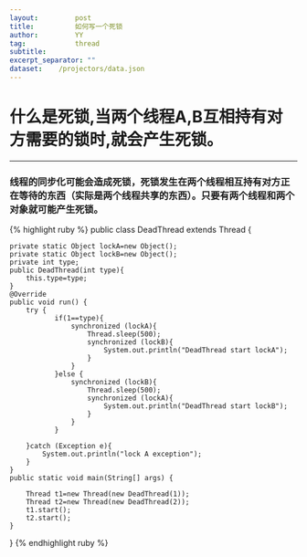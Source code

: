 ```yaml
---
layout:         post
title:     		如何写一个死锁
author:     	YY
tag:            thread
subtitle:    	
excerpt_separator: ""
dataset:    /projectors/data.json
---
```


<h1>什么是死锁,当两个线程A,B互相持有对方需要的锁时,就会产生死锁。</h1>
<hr>

<h3>线程的同步化可能会造成死锁，死锁发生在两个线程相互持有对方正在等待的东西（实际是两个线程共享的东西）。只要有两个线程和两个对象就可能产生死锁。</h3>
{% highlight ruby %}
public class DeadThread extends Thread {

    private static Object lockA=new Object();
    private static Object lockB=new Object();
    private int type;
    public DeadThread(int type){
        this.type=type;
    }
    @Override
    public void run() {
        try {
               if(1==type){
                   synchronized (lockA){
                       Thread.sleep(500);
                       synchronized (lockB){
                           System.out.println("DeadThread start lockA");
                       }
                   }
               }else {
                   synchronized (lockB){
                       Thread.sleep(500);
                       synchronized (lockA){
                           System.out.println("DeadThread start lockB");
                       }
                   }
               }

        }catch (Exception e){
            System.out.println("lock A exception");
        }
    }
    public static void main(String[] args) {

        Thread t1=new Thread(new DeadThread(1));
        Thread t2=new Thread(new DeadThread(2));
        t1.start();
        t2.start();
    }
}
{% endhighlight ruby %}



 
<br>

 
     











